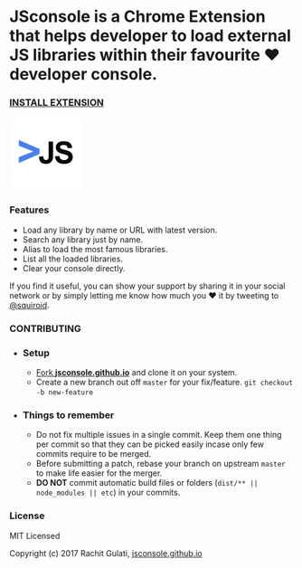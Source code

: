 **JSconsole** is a Chrome Extension that helps developer to load external JS libraries within their favourite ❤️ developer console.
======

### [INSTALL EXTENSION](https://jsconsole.github.io)


![Screenshot](/app/images/icon-128.png)

### Features

* Load any library by name or URL with latest version.
* Search any library just by name.
* Alias to load the most famous libraries.
* List all the loaded libraries.
* Clear your console directly.

If you find it useful, you can show your support by sharing it in your social network or by simply letting me know how much you ❤️ it by tweeting to 
[@squiroid](https://twitter.com/squiroid).

### CONTRIBUTING
- ### Setup

    - [Fork **jsconsole.github.io**](https://help.github.com/articles/fork-a-repo) and clone it on your system.
    -  Create a new branch out off `master` for your fix/feature. `git checkout -b new-feature`

- ### Things to remember
    - Do not fix multiple issues in a single commit. Keep them one thing per commit so that they can be picked easily incase only few commits require to be merged.
    - Before submitting a patch, rebase your branch on upstream `master` to make life easier for the merger.
    - **DO NOT** commit automatic build files or folders (`dist/** || node_modules || etc`) in your commits.

### License

MIT Licensed

Copyright (c) 2017 Rachit Gulati, [jsconsole.github.io](https://jsconsole.github.io)
